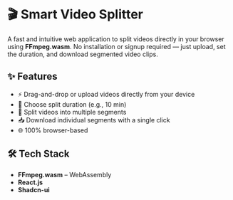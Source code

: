 # 🎬 Smart Video Splitter

A fast and intuitive web application to split videos directly in your browser using **FFmpeg.wasm**. No installation or signup required — just upload, set the duration, and download segmented video clips.

## ✨ Features

- ⚡ Drag-and-drop or upload videos directly from your device
- 🎯 Choose split duration (e.g., 10 min)
- 🔄 Split videos into multiple segments
- 📥 Download individual segments with a single click
- 🌐 100% browser-based 

## 🛠️ Tech Stack

- **FFmpeg.wasm** – WebAssembly
- **React.js**
- **Shadcn-ui** 

